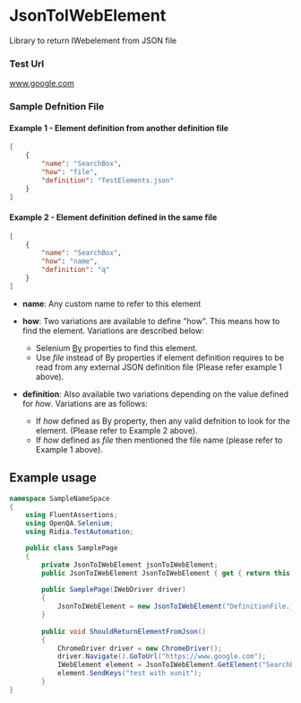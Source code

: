 # JsonToIWebElement
Library to return IWebelement from JSON file

### Test Url
www.google.com

### Sample Defnition File

#### Example 1 - Element definition from another definition file

```json
[
    {
	    "name": "SearchBox",
	    "how": "file",
	    "definition": "TestElements.json"
    }
]
```

#### Example 2 - Element definition defined in the same file

```json
[
    {
	    "name": "SearchBox",
	    "how": "name",
	    "definition": "q"
    }
]
```

- **name**: Any custom name to refer to this element
- **how**: Two variations are available to define "how". This means how to find the element. Variations are described below:  
  - Selenium [By](https://seleniumhq.github.io/selenium/docs/api/java/org/openqa/selenium/By.html) properties to find this element.
  - Use _file_ instead of By properties if element definition requires to be read from any external JSON definition file (Please refer example 1 above). 

- **definition**: Also available two variations depending on the value defined for _how_. Variations are as follows:

    - If _how_ defined as By property, then any valid defnition to look for the element. (Please refer to Example 2 above).  
    - If _how_ defined as _file_ then mentioned the file name (please refer to Example 1 above).

## Example usage
```csharp
namespace SampleNameSpace
{
    using FluentAssertions;
    using OpenQA.Selenium;
    using Ridia.TestAutomation;

    public class SamplePage
    {
        private JsonToIWebElement jsonToIWebElement;
        public JsonToIWebElement JsonToIWebElement { get { return this.jsonToIWebElement; } set { this.jsonToIWebElement = value; } }
        
        public SamplePage(IWebDriver driver)
        {
            JsonToIWebElement = new JsonToIWebElement("DefinitionFile.json", driver);
        }
        
        public void ShouldReturnElementFromJson()
        {
            ChromeDriver driver = new ChromeDriver();
            driver.Navigate().GoToUrl("https://www.google.com");
            IWebElement element = JsonToIWebElement.GetElement("SearchBox");
            element.SendKeys("test with xunit");
        }
}
```
